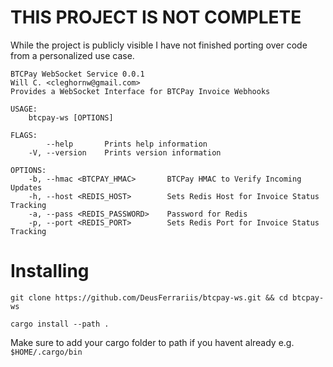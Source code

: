 # THIS PROJECT IS NOT COMPLETE

While the project is publicly visible I have not finished porting over code from a personalized use case.

```
BTCPay WebSocket Service 0.0.1
Will C. <cleghornw@gmail.com>
Provides a WebSocket Interface for BTCPay Invoice Webhooks

USAGE:
    btcpay-ws [OPTIONS]

FLAGS:
        --help       Prints help information
    -V, --version    Prints version information

OPTIONS:
    -b, --hmac <BTCPAY_HMAC>       BTCPay HMAC to Verify Incoming Updates
    -h, --host <REDIS_HOST>        Sets Redis Host for Invoice Status Tracking
    -a, --pass <REDIS_PASSWORD>    Password for Redis
    -p, --port <REDIS_PORT>        Sets Redis Port for Invoice Status Tracking
```

# Installing

`git clone https://github.com/DeusFerrariis/btcpay-ws.git && cd btcpay-ws`

`cargo install --path .`

Make sure to add your cargo folder to path if you havent already e.g. `$HOME/.cargo/bin`
